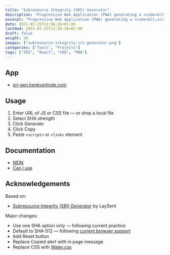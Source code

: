 ```yaml
---
title: "Subresource Integrity (SRI) Generator"
description: "Progressive Web Application (PWA) generating a <code>&lt;script&gt;</code> or <code>&lt;link&gt;</code> element with an <code>integrity</code> attribute."
excerpt: "Progressive Web Application (PWA) generating a <code>&lt;script&gt;</code> or <code>&lt;link&gt;</code> element with an <code>integrity</code> attribute."
date: 2021-03-25T13:56:26+01:00
lastmod: 2021-03-25T13:56:26+01:00
draft: false
weight: 50
images: ["subresource-integrity-sri-generator.png"]
categories: ["Tools", "Projects"]
tags: ["SRI", "React", "CRA", "PWA"]
---
```


## App

- [sri-gen.henkverlinde.com](https://sri-gen.henkverlinde.com/)

## Usage

1. Enter URL of JS or CSS file — or drop a local file
2. Select SHA strength
3. Click Generate
4. Click Copy
5. Paste `<script>` or `<link>` element

## Documentation

- [MDN](https://developer.mozilla.org/en-US/docs/Web/Security/Subresource_Integrity)
- [Can I use](https://caniuse.com/subresource-integrity)

## Acknowledgements

Based on:

- [Subresource Integrity (SRI) Generator](https://github.com/laysent/sri-hash-generator) by LaySent

Major changes:

- Use one SHA option only — following current practice
- Default to SHA-512 — following [current browser support](https://w3c.github.io/webappsec-subresource-integrity/#hash-functions)
- Add Reset button
- Replace Copied alert with in page message
- Replace CSS with [Water.css](https://watercss.kognise.dev/)
